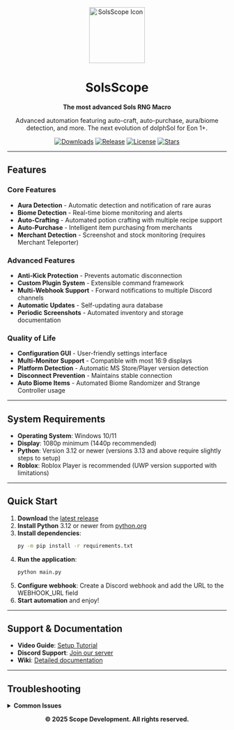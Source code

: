 <div align="center">
  <img src="https://raw.githubusercontent.com/bazthedev/SolsScope/refs/heads/main/icon.ico" alt="SolsScope Icon" width="128" height="128">

  # SolsScope

  **The most advanced Sols RNG Macro**

  Advanced automation featuring auto-craft, auto-purchase, aura/biome detection, and more. The next evolution of dolphSol for Eon 1+.

  [![Downloads](https://img.shields.io/github/downloads/bazthedev/SolsScope/total)](https://github.com/bazthedev/SolsScope/releases)
  [![Release](https://img.shields.io/github/v/release/bazthedev/SolsScope)](https://github.com/bazthedev/SolsScope/releases/latest)
  [![License](https://img.shields.io/github/license/bazthedev/SolsScope)](LICENSE)
  [![Stars](https://img.shields.io/github/stars/bazthedev/SolsScope)](https://github.com/bazthedev/SolsScope/stargazers)

</div>

---

## Features

### Core Features
- **Aura Detection** - Automatic detection and notification of rare auras
- **Biome Detection** - Real-time biome monitoring and alerts
- **Auto-Crafting** - Automated potion crafting with multiple recipe support
- **Auto-Purchase** - Intelligent item purchasing from merchants
- **Merchant Detection** - Screenshot and stock monitoring (requires Merchant Teleporter)

### Advanced Features
- **Anti-Kick Protection** - Prevents automatic disconnection
- **Custom Plugin System** - Extensible command framework
- **Multi-Webhook Support** - Forward notifications to multiple Discord channels
- **Automatic Updates** - Self-updating aura database
- **Periodic Screenshots** - Automated inventory and storage documentation

### Quality of Life
- **Configuration GUI** - User-friendly settings interface
- **Multi-Monitor Support** - Compatible with most 16:9 displays
- **Platform Detection** - Automatic MS Store/Player version detection
- **Disconnect Prevention** - Maintains stable connection
- **Auto Biome Items** - Automated Biome Randomizer and Strange Controller usage

---

## System Requirements

- **Operating System**: Windows 10/11
- **Display**: 1080p minimum (1440p recommended)
- **Python**: Version 3.12 or newer (versions 3.13 and above require slightly steps to setup)
- **Roblox**: Roblox Player is recommended (UWP version supported with limitations)

---

## Quick Start

1. **Download** the [latest release](https://github.com/bazthedev/SolsScope/releases/latest)
2. **Install Python** 3.12 or newer from [python.org](https://python.org)
3. **Install dependencies**:
   ```bash
   py -m pip install -r requirements.txt
   ```
4. **Run the application**:
   ```bash
   python main.py
   ```
5. **Configure webhook**: Create a Discord webhook and add the URL to the WEBHOOK_URL field
6. **Start automation** and enjoy!

---

## Support & Documentation

- **Video Guide**: [Setup Tutorial](https://www.youtube.com/watch?v=Y12uiAbqMDc)
- **Discord Support**: [Join our server](https://discord.com/invite/y6NV89Na)
- **Wiki**: [Detailed documentation](https://github.com/bazthedev/SolsScope/wiki)

---

## Troubleshooting

<details>
<summary><strong>Common Issues</strong></summary>

**Merchant Detection Issues**
- The macro uses OCR for item detection. Increase screen resolution for better accuracy.

**Dual Monitor Problems**
- Ensure Roblox runs on your primary display. Check via Windows Settings > System > Display.

**Platform Compatibility**
- Designed for Windows 10/11. Other platforms are not supported.

**Aura Download Freezing**
- Manually download `auras.json` and place it in `%localappdata%\Baz's Macro\`

**Macro Won't Stop**
- The macro safely terminates threads to prevent data loss. Wait for the current task to finish.

**Update Issues**
- If experiencing problems, set `skip_dl` to `true` in settings.

</details>

<div align="center">

  **© 2025 Scope Development. All rights reserved.**

</div>
